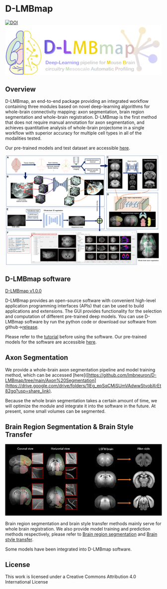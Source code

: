 # D-LMBmap
[![DOI](https://zenodo.org/badge/DOI/10.21203/rs.3.rs-2188055/v1.svg)](https://doi.org/10.21203/rs.3.rs-2188055/v1)
![logo](./D-LMBmap.png)
## Overview
D-LMBmap, an end-to-end package providing an integrated workflow containing three modules based on novel deep-learning algorithms for whole-brain connectivity mapping: axon segmentation, brain region segmentation and whole-brain registration. D-LMBmap is the first method that does not require manual annotation for axon segmentation, and achieves quantitative analysis of whole-brain projectome in a single workflow with superior accuracy for multiple cell types in all of the modalities tested.

Our pre-trained models and test dataset are accessible [here](https://drive.google.com/drive/folders/1wQ-gvxpLPXUk6D-2jdbttq_lOw1nzBzz?usp=share_link).


![pipeline](./pipeline.png)
## D-LMBmap software
[D-LMBmap v1.0.0](https://github.com/lmbneuron/D-LMBmap/releases/tag/v1.0.0)


D-LMBmap provides an open-source software with convenient high-level application programming interfaces (APIs) that can be used to build applications and extensions. The GUI provides functionality for the selection and computation of different pre-trained deep models. 
You can use D-LMBmap software by run the python code or download our software from github->[release](https://github.com/lmbneuron/D-LMBmap/releases/tag/v1.0.0).

Please refer to the [tutorial](https://github.com/lmbneuron/D-LMBmap/tree/main/tutorial) before using the software. Our pre-trained models for the software are accessible [here](https://drive.google.com/drive/folders/1wQ-gvxpLPXUk6D-2jdbttq_lOw1nzBzz?usp=share_link).

## Axon Segmentation

We provide a whole-brain axon segmentation pipeline and model training method, which can be accessed [here]([https://github.com/lmbneuron/D-LMBmap/tree/main/Axon%20Segmentation](https://drive.google.com/drive/folders/1lEg_epSqCMjSUmVAdwwStvobXrEt82gq?usp=share_link).

Because the whole brain segmentation takes a certain amount of time, we will optimize the module and integrate it into the software in the future. At present, some small volumes can be segmented.

## Brain Region Segmentation & Brain Style Transfer

![Brain region segmentation and Brain style Transfer](https://github.com/lmbneuron/D-LMBmap/blob/main/Brain%20Region%20Segmentation/Brain%20region%20segmentation%20and%20brain%20style%20transfer.png)

Brain region segmentation and brain style transfer methods mainly serve for whole brain registration. We also provide model training and prediction methods respectively, please refer to [Brain region segmentation](https://github.com/lmbneuron/D-LMBmap/tree/main/Brain%20Region%20Segmentation) and [Brain style transfer](https://github.com/lmbneuron/D-LMBmap/tree/main/Brain%20Style%20Transfer).

Some models have been integrated into D-LMBmap software.

## License
This work is licensed under a Creative Commons Attribution 4.0 International License
